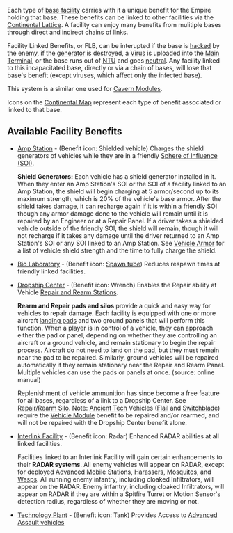 Each type of [base facility](locations/Facilities.md) carries with it a
unique benefit for the Empire holding that base. These benefits can be
linked to other facilities via the [Continental
Lattice](Lattice.md). A facility can enjoy many benefits from
mulitiple bases through direct and indirect chains of links.

Facility Linked Benefits, or FLB, can be interupted if the base is
[hacked](../etc/Capturing_Bases.md) by the enemy, if the
[generator](../items/Generator.md) is destroyed, a
[Virus](Virus.md) is uploaded into the [Main
Terminal](../items/Main_Terminal.md), or the base runs out of
[NTU](../items/NTU.md) and goes [neutral](Neutral.md). Any
facility linked to this incapacitated base, directly or via a chain of
bases, will lose that base's benefit (except viruses, which affect only
the infected base).

This system is a similar one used for [Cavern
Modules](../etc/Modules.md).

Icons on the [Continental Map](../etc/Continental_Map.md) represent
each type of benefit associated or linked to that base.

## Available Facility Benefits

- [Amp Station](../locations/Amp_Station.md) - (Benefit icon: Shielded
  vehicle) Charges the shield generators of vehicles while they are in
  a friendly [Sphere of Influence (SOI)](../locations/Sphere_of_Influence.md).

  **Shield Generators:** Each vehicle has a shield generator installed
  in it. When they enter an Amp Station's SOI or the SOI of a facility
  linked to an Amp Station, the shield will begin charging at 5
  armor/second up to its maximum strength, which is 20% of the
  vehicle's base armor. After the shield takes damage, it can recharge
  again if it is within a friendly SOI though any armor damage done to
  the vehicle will remain until it is repaired by an Engineer or at a
  Repair Panel. If a driver takes a shielded vehicle outside of the
  friendly SOI, the shield will remain, though it will not recharge if
  it takes any damage until the driver returned to an Amp Station's
  SOI or any SOI linked to an Amp Station. See [Vehicle
  Armor](Vehicle_Armor.md) for a list of vehicle shield
  strength and the time to fully charge the shield.

<!-- -->

- [Bio Laboratory](../locations/Bio_Laboratory.md) - (Benefit icon: [Spawn
  tube](Spawn_tube.md)) Reduces respawn times at friendly
  linked facilities.

<!-- -->

- [Dropship Center](../locations/Dropship_Center.md) - (Benefit icon:
  Wrench) Enables the Repair ability at Vehicle [Repair and Rearm
  Stations](../items/Repair_Rearm_Silo.md).

  **Rearm and Repair pads and silos** provide a quick and easy way for
  vehicles to repair damage. Each facility is equipped with one or
  more aircraft [landing pads](../items/Landing_Pad.md) and two ground
  panels that will perform this function. When a player is in control
  of a vehicle, they can approach either the pad or panel, depending
  on whether they are controlling an aircraft or a ground vehicle, and
  remain stationary to begin the repair process. Aircraft do not need
  to land on the pad, but they must remain near the pad to be
  repaired. Similarly, ground vehicles will be repaired automatically
  if they remain stationary near the Repair and Rearm Panel. Multiple
  vehicles can use the pads or panels at once. (source: online
  manual)

  Replenishment of vehicle ammunition has since become a free feature
  for all bases, regardless of a link to a Dropship Center. See
  [Repair/Rearm Silo](../items/Repair_Rearm_Silo.md).
  Note: [Ancient Tech](Ancient_Technology.md) Vehicles
  ([Flail](../items/Flail.md) and
  [Switchblade](../items/Switchblade.md)) require the [Vehicle
  Module](../etc/Vehicle_Module.md) benefit to be repaired and/or
  rearmed, and will not be repaired with the Dropship Center benefit
  alone.

<!-- -->

- [Interlink Facility](Interlink.md) - (Benefit icon:
  Radar) Enhanced RADAR abilities at all linked facilities.

  Facilities linked to an Interlink Facility will gain certain
  enhancements to their **RADAR systems**. All enemy vehicles will
  appear on RADAR, except for deployed [Advanced Mobile
  Stations](../vehicles/Advanced_Mobile_Station.md),
  [Harassers](../vehicles/Harasser.md), [Mosquitos](../vehicles/Mosquito.md),
  and [Wasps](../vehicles/Wasp.md). All running enemy infantry, including
  cloaked Infiltrators, will appear on the RADAR. Enemy infantry,
  including cloaked Infiltrators, will appear on RADAR if they are
  within a Spitfire Turret or Motion Sensor's detection radius,
  regardless of whether they are moving or not.

<!-- -->

- [Technology Plant](../locations/Technology_Plant.md) - (Benefit icon:
  Tank) Provides Access to [Advanced Assault
  vehicles](../vehicles/Advanced_Assault_vehicles.md)

<!--[category:Terminology](category:Terminology.md)-->
